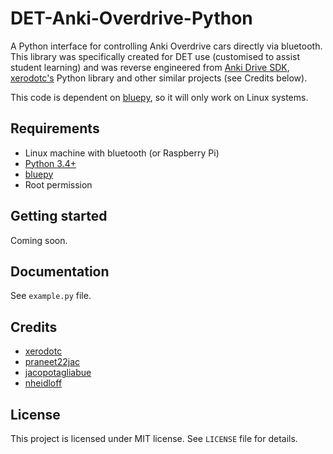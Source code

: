 # DET-Anki-Overdrive-Python
A Python interface for controlling Anki Overdrive cars directly via bluetooth. This library was specifically created for DET use (customised to assist student learning) and was reverse engineered from <a href="https://github.com/anki/drive-sdk">Anki Drive SDK</a>, <a href="https://github.com/xerodotc/overdrive-python">xerodotc's</a> Python library and other similar projects (see Credits below).

This code is dependent on <a href="https://github.com/IanHarvey/bluepy">bluepy</a>, so it will only work on Linux systems.

<h2>Requirements</h2>
<ul>
  <li>Linux machine with bluetooth (or Raspberry Pi)</li>
  <li><a href="https://python.org" rel="nofollow">Python 3.4+</a></li>
  <li><a href="https://github.com/IanHarvey/bluepy">bluepy</a></li>
  <li>Root permission</li>
</ul>

<h2>Getting started</h2>
<p>Coming soon.</p>

<h2>Documentation</h2>
<p>See <code>example.py</code> file.</p>

<h2>Credits</h2>
<ul>
  <li><a href="https://github.com/xerodotc/overdrive-python">xerodotc</a></li>
  <li><a href="https://github.com/praneet22/Anki-Overdrive-Python">praneet22jac</a></li>
  <li><a href="https://github.com/jacopotagliabue/anki-drive-python-sdk">jacopotagliabue</a></li>
  <li><a href="https://github.com/IBM-Cloud/node-mqtt-for-anki-overdrive">nheidloff</a></li>
</ul>

<h2>License</h2>
<p>This project is licensed under MIT license.
See <code>LICENSE</code> file for details.</p>
